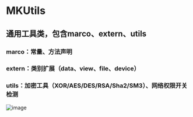 # MKUtils

## 通用工具类，包含marco、extern、utils

### marco：常量、方法声明
### extern：类别扩展（data、view、file、device）
### utils：加密工具（XOR/AES/DES/RSA/Sha2/SM3）、网络权限开关检测

![image](https://user-images.githubusercontent.com/13111933/136642896-298dfbd9-d691-4b21-94e9-580718a46674.png)
